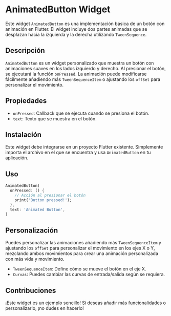 # AnimatedButton Widget

Este widget `AnimatedButton` es una implementación básica de un botón con animación en Flutter. El widget incluye dos partes animadas que se desplazan hacia la izquierda y la derecha utilizando `TweenSequence`.

## Descripción

`AnimatedButton` es un widget personalizado que muestra un botón con animaciones suaves en los lados izquierdo y derecho. Al presionar el botón, se ejecutará la función `onPressed`. La animación puede modificarse fácilmente añadiendo más `TweenSequenceItem` o ajustando los `offSet` para personalizar el movimiento.

## Propiedades

- `onPressed`: Callback que se ejecuta cuando se presiona el botón.
- `text`: Texto que se muestra en el botón.

## Instalación

Este widget debe integrarse en un proyecto Flutter existente. Simplemente importa el archivo en el que se encuentra y usa `AnimatedButton` en tu aplicación.

## Uso

```dart
AnimatedButton(
  onPressed: () {
    // Acción al presionar el botón
    print('Button pressed!');
  },
  text: 'Animated Button',
)
```
## Personalización
Puedes personalizar las animaciones añadiendo más `TweenSequenceItem` y ajustando los `offSet` para personalizar el movimiento en los ejes X o Y, mezclando ambos movimientos para crear una animación personalizada con más vida y movimiento.

- `TweenSequenceItem`: Define cómo se mueve el botón en el eje X.
- `Curvas`: Puedes cambiar las curvas de entrada/salida según se requiera.
## Contribuciones
¡Este widget es un ejemplo sencillo! Si deseas añadir más funcionalidades o personalizarlo, ¡no dudes en hacerlo!
